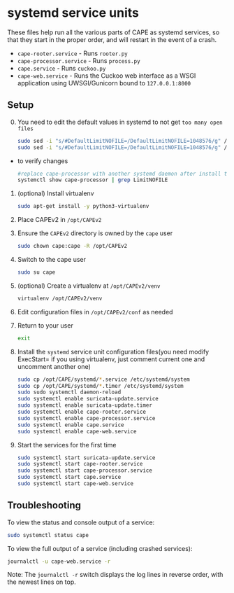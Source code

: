# systemd service units

These files help run all the various parts of CAPE as systemd services, so that they start in the proper order, and will restart in the event of a crash.

- `cape-rooter.service` - Runs `rooter.py`
- `cape-processor.service` - Runs `process.py`
- `cape.service` - Runs `cuckoo.py`
- `cape-web.service` - Runs the Cuckoo web interface as a WSGI application using UWSGI/Gunicorn bound to `127.0.0.1:8000`

## Setup
0. You need to edit the default values in systemd to not get `too many open files`

    ```bash
    sudo sed -i "s/#DefaultLimitNOFILE=/DefaultLimitNOFILE=1048576/g" /etc/systemd/user.conf
    sudo sed -i "s/#DefaultLimitNOFILE=/DefaultLimitNOFILE=1048576/g" /etc/systemd/system.conf
    ```

* to verify changes

    ```bash
    #replace cape-processor with another systemd daemon after install them all
    systemctl show cape-processor | grep LimitNOFILE
    ```

1. (optional) Install virtualenv

   ```bash
   sudo apt-get install -y python3-virtualenv
   ```

2. Place CAPEv2 in `/opt/CAPEv2`
3. Ensure the `CAPEv2` directory is owned by the `cape` user

    ```bash
    sudo chown cape:cape -R /opt/CAPEv2
    ```

4. Switch to the cape user

    ```bash
    sudo su cape
    ```

5. (optional) Create a virtualenv at `/opt/CAPEv2/venv`

    ```bash
    virtualenv /opt/CAPEv2/venv
    ```

6. Edit configuration files in `/opt/CAPEv2/conf` as needed
7. Return to your user

    ```bash
    exit
    ```

8. Install the `systemd` service unit configuration files(you need modify ExecStart= if you using virtualenv, just comment current one and uncomment another one)

    ```bash
    sudo cp /opt/CAPE/systemd/*.service /etc/systemd/system
    sudo cp /opt/CAPE/systemd/*.timer /etc/systemd/system
    sudo sudo systemctl daemon-reload
    sudo systemctl enable suricata-update.service
    sudo systemctl enable suricata-update.timer
    sudo systemctl enable cape-rooter.service
    sudo systemctl enable cape-processor.service
    sudo systemctl enable cape.service
    sudo systemctl enable cape-web.service
    ```

10. Start the services for the first time

    ```bash
    sudo systemctl start suricata-update.service
    sudo systemctl start cape-rooter.service
    sudo systemctl start cape-processor.service
    sudo systemctl start cape.service
    sudo systemctl start cape-web.service
    ```

## Troubleshooting

To view the status and console output of a service:

```bash
sudo systemctl status cape
```

To view the full output of a service (including crashed services):

```bash
journalctl -u cape-web.service -r
```

Note: The `journalctl -r` switch displays the log lines in reverse order, with the newest lines on top.
